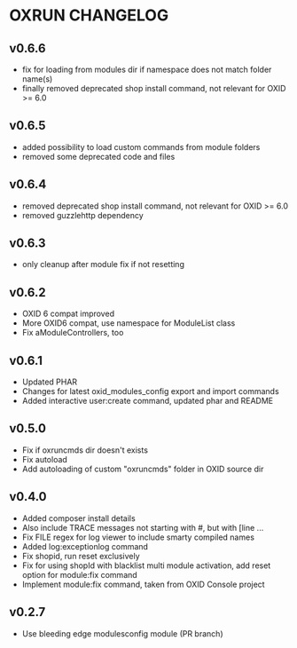 # OXRUN CHANGELOG

## v0.6.6

* fix for loading from modules dir if namespace does not match folder name(s)
* finally removed deprecated shop install command, not relevant for OXID >= 6.0

## v0.6.5

* added possibility to load custom commands from module folders
* removed some deprecated code and files

## v0.6.4

* removed deprecated shop install command, not relevant for OXID >= 6.0
* removed guzzlehttp dependency

## v0.6.3

* only cleanup after module fix if not resetting

## v0.6.2

* OXID 6 compat improved
* More OXID6 compat, use namespace for ModuleList class
* Fix aModuleControllers, too

## v0.6.1

* Updated PHAR
* Changes for latest oxid_modules_config export and import commands
* Added interactive user:create command, updated phar and README

## v0.5.0

* Fix if oxruncmds dir doesn't exists
* Fix autoload
* Add autoloading of custom "oxruncmds" folder in OXID source dir

## v0.4.0

* Added composer install details
* Also include TRACE messages not starting with #, but with [line ...
* Fix FILE regex for log viewer to include smarty compiled names
* Added log:exceptionlog command
* Fix shopid, run reset exclusively
* Fix for using shopId with blacklist multi module activation, add reset option for module:fix command
* Implement module:fix command, taken from OXID Console project

## v0.2.7

* Use bleeding edge modulesconfig module (PR branch)
